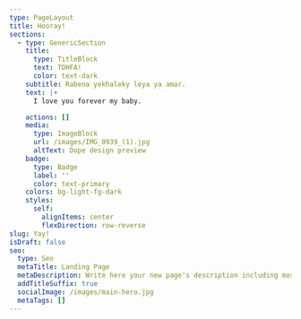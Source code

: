 ```yaml
---
type: PageLayout
title: Hooray!
sections:
  - type: GenericSection
    title:
      type: TitleBlock
      text: TOHFA!
      color: text-dark
    subtitle: Rabena yekhaleky leya ya amar.
    text: |+
      I love you forever my baby.

    actions: []
    media:
      type: ImageBlock
      url: /images/IMG_0939_(1).jpg
      altText: Dope design preview
    badge:
      type: Badge
      label: ''
      color: text-primary
    colors: bg-light-fg-dark
    styles:
      self:
        alignItems: center
        flexDirection: row-reverse
slug: Yay!
isDraft: false
seo:
  type: Seo
  metaTitle: Landing Page
  metaDescription: Write here your new page's description including most relevant keywords.
  addTitleSuffix: true
  socialImage: /images/main-hero.jpg
  metaTags: []
---
```

